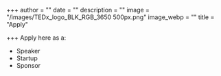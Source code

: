 +++
author = ""
date = ""
description = ""
image = "/images/TEDx_logo_BLK_RGB_3650 500px.png"
image_webp = ""
title = "Apply"

+++
Apply here as a:

* Speaker
* Startup
* Sponsor